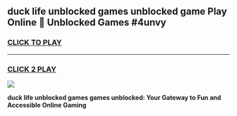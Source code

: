
## duck life unblocked games unblocked game Play Online 👋 Unblocked Games #4unvy
<h3>
<a href="https://premium.freeplayer.one?title=duck_life_unblocked_games&ref=21F">CLICK TO PLAY</a></h3>
<hr>

<h3>
<a href="https://premium.freeplayer.one?title=duck_life_unblocked_games&ref=21F">CLICK 2 PLAY</a>
  
</h3>

<a href="https://premium.freeplayer.one?title=duck_life_unblocked_games&ref=21F/"><img src="https://clearcache.store/games.png"></a>


**duck life unblocked games games unblocked: Your Gateway to Fun and Accessible Online Gaming**
